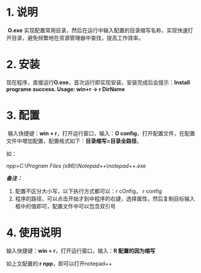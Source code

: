 # 1. 说明

​      **O.exe** 实现配置常用目录，然后在运行中输入配置的目录缩写名称，实现快速打开目录，避免频繁地在资源管理器中查找，提高工作效率。



# 2. 安装

​    现在程序，直接运行**O.exe**，首次运行即实现安装，安装完成后会提示：**Install programe success. Usage: win+r -> r DirName**



# 3. 配置

​    输入快捷键：**win + r**，打开运行窗口，输入：**O config**，打开配置文件，在配置文件中增加配置，配置格式如下：**目录缩写=目录全路径**，

如：

*npp=C:\Program Files (x86)\Notepad++\notepad++.exe*



***备注：***

1. 配置不区分大小写，以下执行方式都可以：r cOnfig， r config
2. 程序的路径，可以点击开始才到中程序的右键，选择属性，然后复制目标输入框中的值即可，配置文件中可以包含双引号

# 4. 使用说明

   输入快捷键：**win + r**，打开运行窗口，输入：**R 配置的因为缩写**

如上文配置的:**r npp**，即可以打开notepad++

